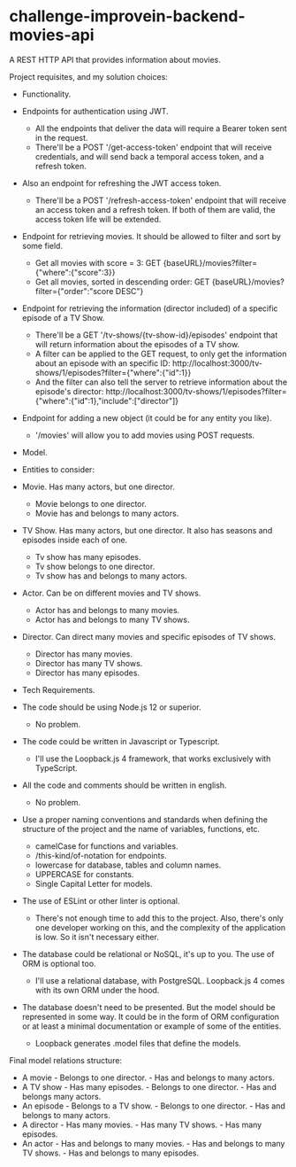 # challenge-improvein-backend-movies-api
A REST HTTP API that provides information about movies.

Project requisites, and my solution choices:

- Functionality.
- Endpoints for authentication using JWT.
   - All the endpoints that deliver the data will require a Bearer token sent in the request.
   - There'll be a POST '/get-access-token' endpoint that will receive credentials, and will send back a temporal access token, and a refresh token.
- Also an endpoint for refreshing the JWT access token.
   - There'll be a POST '/refresh-access-token' endpoint that will receive an access token and a refresh token. If both of them are valid, the access token life will be extended.
- Endpoint for retrieving movies. It should be allowed to filter and sort by some field.
   - Get all movies with score = 3:
   GET {baseURL}/movies?filter={"where":{"score":3}}
   - Get all movies, sorted in descending order:
   GET {baseURL}/movies?filter={"order":"score DESC"}
- Endpoint for retrieving the information (director included) of a specific episode of a TV Show.
   - There'll be a GET '/tv-shows/{tv-show-id}/episodes' endpoint that will return information about the episodes of a TV show.
   - A filter can be applied to the GET request, to only get the information about an episode with an specific ID:
   http://localhost:3000/tv-shows/1/episodes?filter={"where":{"id":1}}
   - And the filter can also tell the server to retrieve information about the episode's director:
   http://localhost:3000/tv-shows/1/episodes?filter={"where":{"id":1},"include":["director"]}
- Endpoint for adding a new object (it could be for any entity you like).
   - '/movies' will allow you to add movies using POST requests.

- Model.
- Entities to consider:
- Movie. Has many actors, but one director.
   - Movie belongs to one director.
   - Movie has and belongs to many actors.
- TV Show. Has many actors, but one director. It also has seasons and episodes inside each of one.
   - Tv show has many episodes.
   - Tv show belongs to one director.
   - Tv show has and belongs to many actors.
- Actor. Can be on different movies and TV shows.
   - Actor has and belongs to many movies.
   - Actor has and belongs to many TV shows.
- Director. Can direct many movies and specific episodes of TV shows.
   - Director has many movies.
   - Director has many TV shows.
   - Director has many episodes.

- Tech Requirements.
- The code should be using Node.js 12 or superior.
   - No problem.
- The code could be written in Javascript or Typescript.
   - I'll use the Loopback.js 4 framework, that works exclusively with TypeScript.
- All the code and comments should be written in english.
   - No problem.
- Use a proper naming conventions and standards when defining the structure of the project and the name of variables, functions, etc.
   - camelCase for functions and variables.
   - /this-kind/of-notation for endpoints.
   - lowercase for database, tables and column names.
   - UPPERCASE for constants.
   - Single Capital Letter for models.
- The use of ESLint or other linter is optional.
   - There's not enough time to add this to the project. Also, there's only one developer working on this, and the complexity of the application is low. So it isn't necessary either.
- The database could be relational or NoSQL, it's up to you. The use of ORM is optional too.
   - I'll use a relational database, with PostgreSQL. Loopback.js 4 comes with its own ORM under the hood.
- The database doesn't need to be presented. But the model should be represented in some way. It could be in the form of ORM configuration or at least a minimal documentation or example of some of the entities.
   - Loopback generates .model files that define the models.

Final model relations structure:
- A movie
      - Belongs to one director.
      - Has and belongs to many actors.
- A TV show
      - Has many episodes.
      - Belongs to one director.
      - Has and belongs many actors.
- An episode
      - Belongs to a TV show.
      - Belongs to one director.
      - Has and belongs to many actors.
- A director
      - Has many movies.
      - Has many TV shows.
      - Has many episodes.
- An actor
      - Has and belongs to many movies.
      - Has and belongs to many TV shows.
      - Has and belongs to many episodes.

